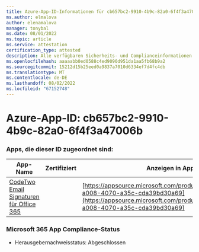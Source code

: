 ```yaml
---
title: Azure-App-ID-Informationen für cb657bc2-9910-4b9c-82a0-6f4f3a47006b
ms.author: elmalova
author: elenamalova
manager: tonybal
ms.date: 08/01/2022
ms.topic: article
ms.service: attestation
certification_type: attested
description: Alle verfügbaren Sicherheits- und Complianceinformationen für cb657bc2-9910-4b9c-82a0-6f4f3a47006b.
ms.openlocfilehash: aaaaabb0ed0588c4ed9090d951da1aa5fb68b9a2
ms.sourcegitcommit: 15212d15b25eed0a9837a7010d6334ef7d4fc4db
ms.translationtype: MT
ms.contentlocale: de-DE
ms.lasthandoff: 08/02/2022
ms.locfileid: "67152748"
---
```

# <a name="azure-app-id-cb657bc2-9910-4b9c-82a0-6f4f3a47006b"></a>Azure-App-ID: cb657bc2-9910-4b9c-82a0-6f4f3a47006b


### <a name="apps-associated-with-this-id"></a>Apps, die dieser ID zugeordnet sind:
| **App-Name** | **Zertifiziert** | **Anzeigen in AppSource** |
|--------------|---------------|-----------------------|
| [CodeTwo Email Signaturen für Office 365](../forward/codetwo.3d2daeb9-a008-4070-a35c-cda39bd30a69.md) |  | [https://appsource.microsoft.com/product/office/codetwo.3d2daeb9-a008-4070-a35c-cda39bd30a69](https://appsource.microsoft.com/product/office/codetwo.3d2daeb9-a008-4070-a35c-cda39bd30a69) |

### <a name="microsoft-365-app-compliance-status"></a>Microsoft 365 App Compliance-Status
- Herausgebernachweisstatus: Abgeschlossen
